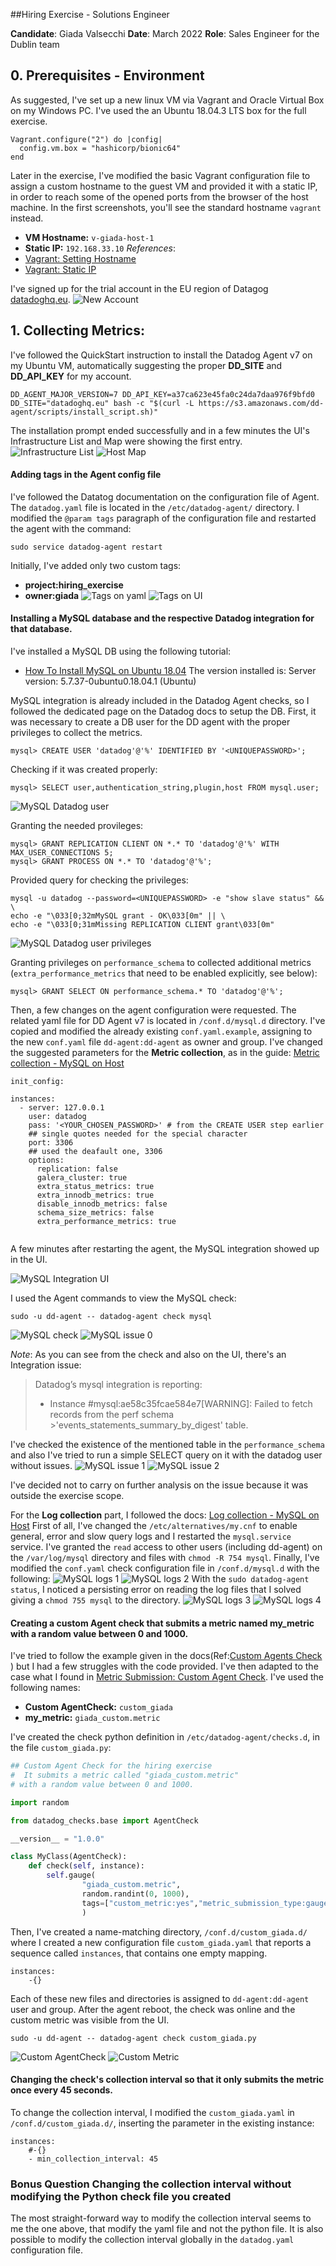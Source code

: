 ##Hiring Exercise - Solutions Engineer

**Candidate**: Giada Valsecchi
**Date**: March 2022
**Role**: Sales Engineer for the Dublin team

## 0. Prerequisites - Environment

As suggested, I've set up a new linux VM via Vagrant and Oracle Virtual Box on my Windows PC. I've used the an Ubuntu 18.04.3 LTS box for the full exercise.
```
Vagrant.configure("2") do |config|
  config.vm.box = "hashicorp/bionic64"
end
```
Later in the exercise, I've modified the basic Vagrant configuration file to assign a custom hostname to the guest VM and provided it with a static IP, in order to reach some of the opened ports from the browser of the host machine. In the first screenshots, you'll see the standard hostname `vagrant` instead.
- **VM Hostname:**	`v-giada-host-1`
- **Static IP:**	`192.168.33.10`
*References*: 
- [Vagrant: Setting Hostname](https://www.vagrantup.com/docs/networking/basic_usage#setting-hostname)
- [Vagrant: Static IP](https://www.vagrantup.com/docs/networking/private_network#static-ip)

I've signed up for the trial account in the EU region of Datagog [datadoghq.eu](https://datadoghq.eu/).
![New Account](/images/0_1_DD_account.png)

## 1. Collecting Metrics:

I've followed the QuickStart instruction to install the Datadog Agent v7 on my Ubuntu VM, automatically suggesting the proper **DD_SITE** and **DD_API_KEY** for my account.
```
DD_AGENT_MAJOR_VERSION=7 DD_API_KEY=a37ca623e45fa0c24da7daa976f9bfd0 DD_SITE="datadoghq.eu" bash -c "$(curl -L https://s3.amazonaws.com/dd-agent/scripts/install_script.sh)"
```
The installation prompt ended successfully and in a few minutes the UI's Infrastructure List and Map were showing the first entry.
![Infrastructure List](/images/1_1_Infrastructure_List.png)
![Host Map](/images/1_2_Host_Map.png)

#### Adding tags in the Agent config file

I've followed the Datatog documentation on the configuration file of Agent. The `datadog.yaml` file is located in the `/etc/datadog-agent/` directory. I modified the `@param tags` paragraph of the configuration file and restarted the agent with the command:
```
sudo service datadog-agent restart
```
Initially, I've added only two custom tags:
- **project:hiring_exercise**
- **owner:giada**
![Tags on yaml](/images/1_3_tags.png)
![Tags on UI](/images/1_4_tags_on_UI.png)

#### Installing a MySQL database and the respective Datadog integration for that database.

I've installed a MySQL DB using the following tutorial:
- [How To Install MySQL on Ubuntu 18.04](https://www.digitalocean.com/community/tutorials/how-to-install-mysql-on-ubuntu-18-04)
The version installed is:
Server version: 5.7.37-0ubuntu0.18.04.1 (Ubuntu)

MySQL integration is already included in the Datadog Agent checks, so I followed the dedicated page on the Datadog docs to setup the DB. First, it was necessary to create a DB user for the DD agent with the proper privileges to collect the metrics.
```
mysql> CREATE USER 'datadog'@'%' IDENTIFIED BY '<UNIQUEPASSWORD>';
```
Checking if it was created properly:
```
mysql> SELECT user,authentication_string,plugin,host FROM mysql.user;
```
![MySQL Datadog user](/images/1_5_mysql.png)

Granting the needed provileges:
```
mysql> GRANT REPLICATION CLIENT ON *.* TO 'datadog'@'%' WITH MAX_USER_CONNECTIONS 5;
mysql> GRANT PROCESS ON *.* TO 'datadog'@'%';
```
Provided query for checking the privileges:
```
mysql -u datadog --password=<UNIQUEPASSWORD> -e "show slave status" && \
echo -e "\033[0;32mMySQL grant - OK\033[0m" || \
echo -e "\033[0;31mMissing REPLICATION CLIENT grant\033[0m"
```
![MySQL Datadog user privileges](/images/1_6_mysql.png)

Granting privileges on `performance_schema` to collected additional metrics (`extra_performance_metrics` that need to be enabled explicitly, see below):
```
mysql> GRANT SELECT ON performance_schema.* TO 'datadog'@'%';
```
Then, a few changes on the agent configuration were requested. The related yaml file for DD Agent v7 is located in `/conf.d/mysql.d` directory. I've copied and modified the already existing `conf.yaml.example`, assigning to the new `conf.yaml` file `dd-agent:dd-agent` as owner and group.
I've changed the suggested parameters for the **Metric collection**, as in the guide:
[Metric collection - MySQL on Host](https://docs.datadoghq.com/integrations/mysql/?tab=host#metric-collection)

```
init_config:

instances:
  - server: 127.0.0.1
    user: datadog
    pass: '<YOUR_CHOSEN_PASSWORD>' # from the CREATE USER step earlier
	## single quotes needed for the special character
    port: 3306
	## used the deafault one, 3306
    options:
      replication: false
      galera_cluster: true
      extra_status_metrics: true
      extra_innodb_metrics: true
	  disable_innodb_metrics: false
	  schema_size_metrics: false
      extra_performance_metrics: true
            
```
A few minutes after restarting the agent, the MySQL integration showed up in the UI.

![MySQL Integration UI](/images/1_7_mysql.png)

I used the Agent commands to view the MySQL check:
```
sudo -u dd-agent -- datadog-agent check mysql
```
![MySQL check](/images/1_8_mysql.png)
![MySQL issue 0](/images/1_9_mysql.png)

*_Note_*: As you can see from the check and also on the UI, there's an Integration issue:
>Datadog’s mysql integration is reporting:
>* Instance #mysql:ae58c35fcae584e7[WARNING]: Failed to fetch records from the perf schema >'events_statements_summary_by_digest' table.

I've checked the existence of the mentioned table in the `performance_schema` and also I've tried to run a simple SELECT query on it with the datadog user without issues. 
![MySQL issue 1](/images/1_10_mysql.png)
![MySQL issue 2](/images/1_11_mysql.png)

I've decided not to carry on further analysis on the issue because it was outside the exercise scope.

For the **Log collection** part, I followed the docs:
[Log collection - MySQL on Host](https://docs.datadoghq.com/integrations/mysql/?tab=host#log-collection)
First of all, I've changed the `/etc/alternatives/my.cnf` to enable general, error and slow query logs and I restarted the `mysql.service` service. I've granted the `read` access to other users (including dd-agent) on the `/var/log/mysql` directory and files with `chmod -R 754 mysql`.
Finally, I've modified the `conf.yaml` check configuration file in `/conf.d/mysql.d` with the following:
![MySQL logs 1](/images/1_13_mysql.png)
![MySQL logs 2](/images/1_14_mysql.png)
With the `sudo datadog-agent status`, I noticed a persisting error on reading the log files that I solved giving a `chmod 755 mysql` to the directory.
![MySQL logs 3](/images/1_15_mysql.png)
![MySQL logs 4](/images/1_16_mysql.png)


#### Creating a custom Agent check that submits a metric named my_metric with a random value between 0 and 1000.

I've tried to follow the example given in the docs(Ref:[Custom Agents Check](https://docs.datadoghq.com/developers/write_agent_check/?tab=agentv6v7#custom-agent-check) ) but I had a few struggles with the code provided. I've then adapted to the case what I found in [Metric Submission: Custom Agent Check](https://docs.datadoghq.com/metrics/agent_metrics_submission/?tab=gauge).
I've used the following names:
- **Custom AgentCheck:**	`custom_giada`
- **my_metric:**	`giada_custom.metric`

I've created the check python definition in `/etc/datadog-agent/checks.d`, in the file `custom_giada.py`:
```python
## Custom Agent Check for the hiring exercise
#  It submits a metric called "giada_custom.metric"
# with a random value between 0 and 1000.

import random

from datadog_checks.base import AgentCheck

__version__ = "1.0.0"

class MyClass(AgentCheck):
    def check(self, instance):
        self.gauge(
                "giada_custom.metric",
                random.randint(0, 1000),
                tags=["custom_metric:yes","metric_submission_type:gauge"],
                )
```
Then, I've created a name-matching directory, `/conf.d/custom_giada.d/` where I created a new configuration file `custom_giada.yaml` that reports a sequence called ` instances `, that contains one empty mapping.
```
instances: 
	-{} 
```
Each of these new files and directories is assigned to `dd-agent:dd-agent` user and group. After the agent reboot, the check was online and the custom metric was visible from the UI.
```
sudo -u dd-agent -- datadog-agent check custom_giada.py
```
![Custom AgentCheck](/images/1_17_custom_check.png)
![Custom Metric](/images/1_18_custom_check.png)

#### Changing the check's collection interval so that it only submits the metric once every 45 seconds.

To change the collection interval, I modified the `custom_giada.yaml` in `/conf.d/custom_giada.d/`, inserting the parameter in the existing instance: 
```
instances: 
	#-{}
	- min_collection_interval: 45
```

### **Bonus Question** Changing the collection interval without modifying the Python check file you created

The most straight-forward way to modify the collection interval seems to me the one above, that modify the yaml file and not the python file. It is also possible to modify the collection interval globally in the `datadog.yaml` configuration file.

